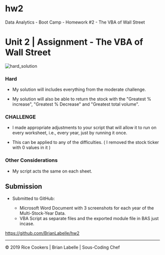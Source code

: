 # hw2
Data Analytics - Boot Camp - Homework #2 - The VBA of Wall Street
# Unit 2 | Assignment - The VBA of Wall Street

![hard_solution](Images/rice-cookers2.jpg)

### Hard

* My solution will includes everything from the moderate challenge.

* My solution will also be able to return the stock with the "Greatest % increase", "Greatest % Decrease" and "Greatest total volume".


### CHALLENGE

* I made appropriate adjustments to your script that will allow it to run on every worksheet, i.e., every year, just by running it once.

* This can be applied to any of the difficulties. ( I removed the stock ticker with 0 values in it )

### Other Considerations

* My script acts the same on each sheet. 


## Submission

* Submitted to GitHub:

  * Microsoft Word Document with 3 screenshots for each year of the Multi-Stock-Year Data.
  * VBA Script as separate files and the exported module file in BAS just incase. 



https://github.com/BrianLabelle/hw2

- - -

© 2019 Rice Cookers | Brian Labelle | Sous-Coding Chef

